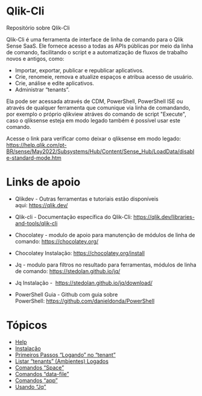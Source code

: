 # Qlik-Cli
Repositório sobre Qlik-Cli

Qlik-Cli é uma ferramenta de interface de linha de comando para o Qlik Sense SaaS. Ele fornece acesso a todas as APIs públicas por meio da linha de comando, facilitando o script e a automatização de fluxos de trabalho novos e antigos, como:

- Importar, exportar, publicar e republicar aplicativos.
- Crie, renomeie, remova e atualize espaços e atribua acesso de usuário.
- Crie, análise e edite aplicativos.
- Administrar “tenants”.

Ela pode ser acessada através de CDM, PowerShell, PowerShell ISE ou através de qualquer ferramenta que comunique via linha de comandando, por exemplo o próprio qlikview atráves do comando de script "Execute", caso o qliksense esteja em modo legado também é possível usar este comando.

Acesse o link para verificar como deixar o qliksense em modo legado: https://help.qlik.com/pt-BR/sense/May2022/Subsystems/Hub/Content/Sense_Hub/LoadData/disable-standard-mode.htm

# Links de apoio

- Qlikdev - Outras ferramentas e tutoriais estão disponíveis aqui: https://qlik.dev/

- Qlik-cli - Documentação específica do Qlik-Cli: https://qlik.dev/libraries-and-tools/qlik-cli

- Chocolatey - modulo de apoio para manutenção de módulos de linha de comando: https://chocolatey.org/

- Chocolatey Instalação: https://chocolatey.org/install

- Jq - modulo para filtros no resultado para ferramentas, módulos de linha de comando: https://stedolan.github.io/jq/

- Jq Instalação -  https://stedolan.github.io/jq/download/

- PowerShell Guia - Github com guia sobre PowerShell: https://github.com/danieldonda/PowerShell



# Tópicos

* [Help](https://github.com/digaosss70/Qlik-Cli/wiki/01---Help)
* [Instalação](https://github.com/digaosss70/Qlik-Cli/wiki/01.1-Instala%C3%A7%C3%A3o)
* [Primeiros Passos “Logando” no “tenant”](https://github.com/digaosss70/Qlik-Cli/wiki/02---Primeiros-Passos-%E2%80%9CLogando%E2%80%9D-no-%E2%80%9Ctenant%E2%80%9D-(Ambiente))
* [Listar “tenants” (Ambientes) Logados](https://github.com/digaosss70/Qlik-Cli/wiki/03-Listar-%E2%80%9Ctenants%E2%80%9D-(Ambientes)-Logados)
* [Comandos “Space”](https://github.com/digaosss70/Qlik-Cli/wiki/04-Comandos-%E2%80%9CSpace%E2%80%9D)
* [Comandos “data-file”](https://github.com/digaosss70/Qlik-Cli/wiki/05-Comandos-%E2%80%9Cdata-file%E2%80%9D)
* [Comandos “app”](https://github.com/digaosss70/Qlik-Cli/wiki/06-Comandos-%E2%80%9Capp%E2%80%9D)
* [Usando “Jq”](https://github.com/digaosss70/Qlik-Cli/wiki/07-Usando-%E2%80%9CJq%E2%80%9D)
